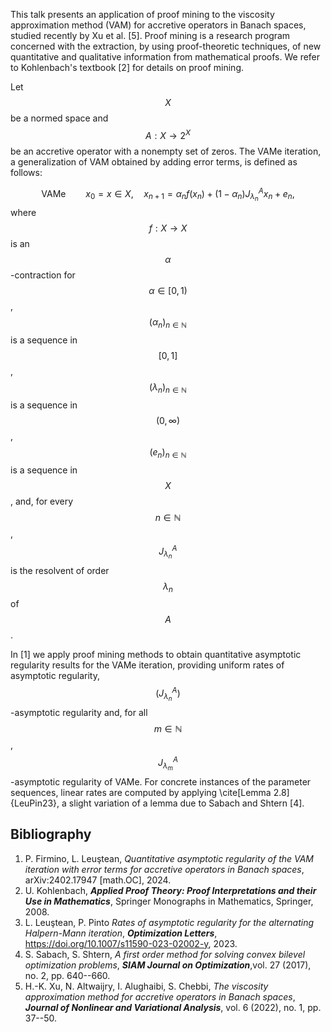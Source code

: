 




This talk presents an application of proof mining to the viscosity approximation method (VAM) for accretive operators in Banach spaces, 
studied recently by Xu et al. [5]. Proof mining is a research program  concerned with the extraction, by using proof-theoretic techniques, of new quantitative and qualitative information from mathematical proofs. We refer to Kohlenbach's textbook [2] for details on proof mining.

Let $$X$$ be a normed space and $$A:X\to 2^X$$ be an accretive operator with a nonempty set of zeros. The VAMe iteration, a generalization of VAM obtained 
by adding error terms,  is defined as follows:

$$
\text{VAMe} \qquad x_0=x\in X, \quad x_{n+1}=\alpha_n f(x_n) +(1-\alpha_n)J_{\lambda_n}^Ax_n + e_n,
$$
where $$f:X\to X$$ is an $$\alpha$$-contraction for $$\alpha\in[0,1)$$, $$(\alpha_n)_{n\in\mathbb{N}}$$ is a sequence in $$[0,1]$$,  $$(\lambda_n)_{n\in\mathbb{N}}$$ is a sequence in $$(0,\infty)$$,  $$(e_n)_{n\in\mathbb{N}}$$ is a sequence in $$X$$,  and, for every $$n\in\mathbb{N}$$, $$J_{\lambda_n}^A$$ is 
the resolvent of order $$\lambda_n$$ of $$A$$.

In [1] we apply proof mining methods to obtain quantitative asymptotic regularity  results for the VAMe iteration, providing uniform rates of 
asymptotic regularity, $$\left(J_{\lambda_n}^A\right)$$-asymptotic regularity and, for all 
$$m\in\mathbb{N}$$,  $$J_{\lambda_m}^A$$-asymptotic regularity of VAMe. For concrete instances of the parameter sequences, linear rates are computed by applying \cite[Lemma 2.8]{LeuPin23}, a slight variation of a lemma due to Sabach and Shtern [4].  



 
## Bibliography

1.  P. Firmino, L. Leuştean, _Quantitative asymptotic regularity of the VAM iteration with error  terms for accretive operators in Banach spaces_, arXiv:2402.17947 [math.OC], 2024. 
2. U. Kohlenbach, **_Applied Proof Theory: Proof Interpretations and their Use in Mathematics_**, Springer Monographs in Mathematics, Springer, 2008.
3. L. Leuştean, P. Pinto _Rates of asymptotic regularity for the alternating Halpern-Mann  iteration_, **_Optimization Letters_**,  https://doi.org/10.1007/s11590-023-02002-y, 2023.  
4. S. Sabach, S. Shtern, _A first order method for solving convex bilevel optimization  problems_, **_SIAM Journal on Optimization_**,vol. 27 (2017), no. 2, pp. 640--660.
5. H.-K. Xu, N. Altwaijry, I. Alughaibi, S. Chebbi,  _The viscosity approximation method for accretive operators in Banach spaces_, **_Journal of Nonlinear and Variational Analysis_**, vol.  6 (2022), no.  1, pp. 37--50.




